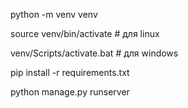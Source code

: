python -m venv venv

source venv/bin/activate # для linux

venv/Scripts/activate.bat # для windows

pip install -r requirements.txt

python manage.py runserver